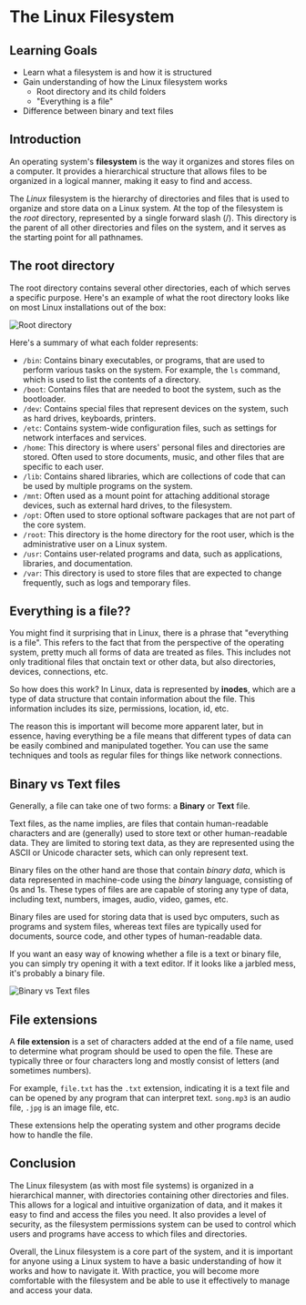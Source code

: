 # The Linux Filesystem

## Learning Goals

- Learn what a filesystem is and how it is structured
- Gain understanding of how the Linux filesystem works
  - Root directory and its child folders
  - "Everything is a file"
- Difference between binary and text files

## Introduction

An operating system's **filesystem** is the way it organizes and stores files on a computer. It provides a hierarchical structure that allows files to be organized in a logical manner, making it easy to find and access.

The *Linux* filesystem is the hierarchy of directories and files that is used to organize and store data on a Linux system. At the top of the filesystem is the *root* directory, represented by a single forward slash (/). This directory is the parent of all other directories and files on the system, and it serves as the starting point for all pathnames.

## The root directory

The root directory contains several other directories, each of which serves a specific purpose. Here's an example of what the root directory looks like on most Linux installations out of the box:

![Root directory](https://curriculum-content.s3.amazonaws.com/6685/devops-m0-linux-filesystem/binary-vs-text.png)

Here's a summary of what each folder represents:

- `/bin`: Contains binary executables, or programs, that are used to perform various tasks on the system. For example, the `ls` command, which is used to list the contents of a directory.
- `/boot`: Contains files that are needed to boot the system, such as the bootloader.
- `/dev`: Contains special files that represent devices on the system, such as hard drives, keyboards, printers.
- `/etc`: Contains system-wide configuration files, such as settings for network interfaces and services.
- `/home`: This directory is where users' personal files and directories are stored. Often used to store documents, music, and other files that are specific to each user.
- `/lib`: Contains shared libraries, which are collections of code that can be used by multiple programs on the system.
- `/mnt`: Often used as a mount point for attaching additional storage devices, such as external hard drives, to the filesystem.
- `/opt`: Often used to store optional software packages that are not part of the core system.
- `/root`: This directory is the home directory for the root user, which is the administrative user on a Linux system.
- `/usr`: Contains user-related programs and data, such as applications, libraries, and documentation.
- `/var`: This directory is used to store files that are expected to change frequently, such as logs and temporary files.

## Everything is a file??

You might find it surprising that in Linux, there is a phrase that "everything is a file". This refers to the fact that from the perspective of the operating system, pretty much all forms of data are treated as files. This includes not only traditional files that onctain text or other data, but also directories, devices, connections, etc.

So how does this work? In Linux, data is represented by **inodes**, which are a type of data structure that contain information about the file. This information includes its size, permissions, location, id, etc.

The reason this is important will become more apparent later, but in essence, having everything be a file means that different types of data can be easily combined and manipulated together. You can use the same techniques and tools as regular files for things like network connections.

## Binary vs Text files

Generally, a file can take one of two forms: a **Binary** or **Text** file. 

Text files, as the name implies, are files that contain human-readable characters and are (generally) used to store text or other human-readable data. They are limited to storing text data, as they are represented using the ASCII or Unicode character sets, which can only represent text.

Binary files on the other hand are those that contain *binary data*, which is data represented in machine-code using the *binary* language, consisting of 0s and 1s. These types of files are are capable of storing any type of data, including text, numbers, images, audio, video, games, etc.

Binary files are used for storing data that is used byc omputers, such as programs and system files, whereas text files are typically used for documents, source code, and other types of human-readable data.

If you want an easy way of knowing whether a file is a text or binary file, you can simply try opening it with a text editor. If it looks like a jarbled mess, it's probably a binary file.

![Binary vs Text files](https://curriculum-content.s3.amazonaws.com/6685/devops-m0-linux-filesystem/root-directory.png)

## File extensions

A **file extension** is a set of characters added at the end of a file name, used to determine what program should be used to open the file. These are typically three or four characters long and mostly consist of letters (and sometimes numbers).

For example, `file.txt` has the `.txt` extension, indicating it is a text file and can be opened by any program that can interpret text. `song.mp3` is an audio file, `.jpg` is an image file, etc.

These extensions help the operating system and other programs decide how to handle the file.

## Conclusion

The Linux filesystem (as with most file systems) is organized in a hierarchical manner, with directories containing other directories and files. This allows for a logical and intuitive organization of data, and it makes it easy to find and access the files you need. It also provides a level of security, as the filesystem permissions system can be used to control which users and programs have access to which files and directories.

Overall, the Linux filesystem is a core part of the system, and it is important for anyone using a Linux system to have a basic understanding of how it works and how to navigate it. With practice, you will become more comfortable with the filesystem and be able to use it effectively to manage and access your data.